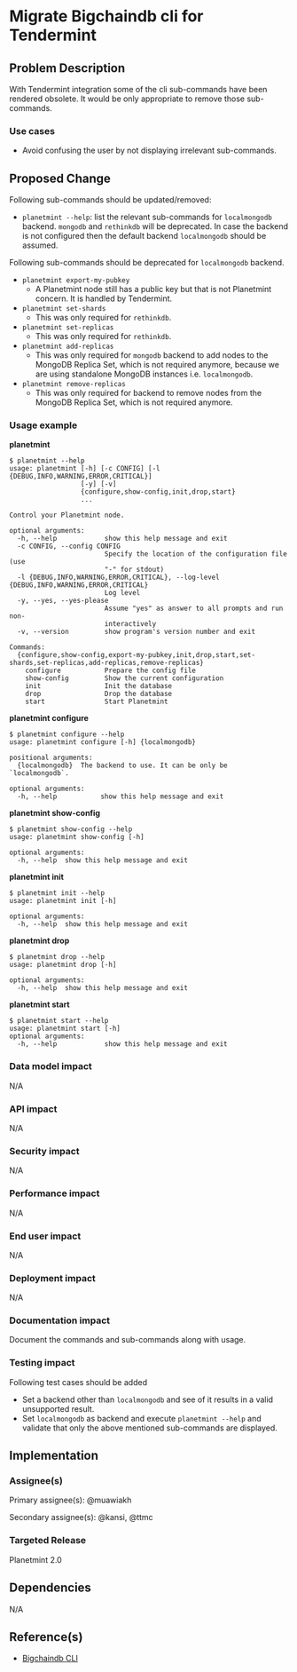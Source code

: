 <!---
Copyright © 2020 Interplanetary Database Association e.V.,
Planetmint and IPDB software contributors.
SPDX-License-Identifier: (Apache-2.0 AND CC-BY-4.0)
Code is Apache-2.0 and docs are CC-BY-4.0
--->

# Migrate Bigchaindb cli for Tendermint

## Problem Description
With Tendermint integration some of the cli sub-commands have been rendered obsolete. It would be only appropriate to remove those sub-commands.

### Use cases
- Avoid confusing the user by not displaying irrelevant sub-commands.


## Proposed Change
Following sub-commands should be updated/removed:

- `planetmint --help`: list the relevant sub-commands for `localmongodb` backend.
`mongodb` and `rethinkdb` will be deprecated.
In case the backend is not configured then the default backend `localmongodb` should be assumed.

Following sub-commands should be deprecated for `localmongodb` backend.

- `planetmint export-my-pubkey`
  - A Planetmint node still has a public key but that is not Planetmint concern. It is handled by Tendermint.
- `planetmint set-shards`
  - This was only required for `rethinkdb`.
- `planetmint set-replicas`
  - This was only required for `rethinkdb`.
- `planetmint add-replicas`
  - This was only required for `mongodb` backend to add nodes to the MongoDB Replica Set, which is not required anymore,
    because we are using standalone MongoDB instances i.e. `localmongodb`.
- `planetmint remove-replicas`
  - This was only required for backend to remove nodes from the MongoDB Replica Set, which is not required anymore.

### Usage example
**planetmint**

```
$ planetmint --help
usage: planetmint [-h] [-c CONFIG] [-l {DEBUG,INFO,WARNING,ERROR,CRITICAL}]
                  [-y] [-v]
                  {configure,show-config,init,drop,start}
                  ...

Control your Planetmint node.

optional arguments:
  -h, --help            show this help message and exit
  -c CONFIG, --config CONFIG
                        Specify the location of the configuration file (use
                        "-" for stdout)
  -l {DEBUG,INFO,WARNING,ERROR,CRITICAL}, --log-level {DEBUG,INFO,WARNING,ERROR,CRITICAL}
                        Log level
  -y, --yes, --yes-please
                        Assume "yes" as answer to all prompts and run non-
                        interactively
  -v, --version         show program's version number and exit

Commands:
  {configure,show-config,export-my-pubkey,init,drop,start,set-shards,set-replicas,add-replicas,remove-replicas}
    configure           Prepare the config file
    show-config         Show the current configuration
    init                Init the database
    drop                Drop the database
    start               Start Planetmint
```

**planetmint configure**

```
$ planetmint configure --help
usage: planetmint configure [-h] {localmongodb}

positional arguments:
  {localmongodb}  The backend to use. It can be only be `localmongodb`.

optional arguments:
  -h, --help           show this help message and exit
```

**planetmint show-config**

```
$ planetmint show-config --help
usage: planetmint show-config [-h]

optional arguments:
  -h, --help  show this help message and exit
```

**planetmint init**

```
$ planetmint init --help
usage: planetmint init [-h]

optional arguments:
  -h, --help  show this help message and exit
```

**planetmint drop**

```
$ planetmint drop --help
usage: planetmint drop [-h]

optional arguments:
  -h, --help  show this help message and exit
```

**planetmint start**

```
$ planetmint start --help
usage: planetmint start [-h]
optional arguments:
  -h, --help            show this help message and exit
```

### Data model impact
N/A

### API impact
N/A

### Security impact
N/A

### Performance impact
N/A

### End user impact
N/A

### Deployment impact
N/A

### Documentation impact
Document the commands and sub-commands along with usage.


### Testing impact
Following test cases should be added
- Set a backend other than `localmongodb` and see of it results in a valid unsupported
  result.
- Set `localmongodb` as backend and execute `planetmint --help` and validate that only the above
  mentioned sub-commands are displayed.


## Implementation

### Assignee(s)
Primary assignee(s): @muawiakh

Secondary assignee(s): @kansi, @ttmc

### Targeted Release
Planetmint 2.0


## Dependencies
N/A


## Reference(s)
* [Bigchaindb CLI](https://docs.planetmint.io/en/latest/tools/index.html#command-line-interface-cli)
